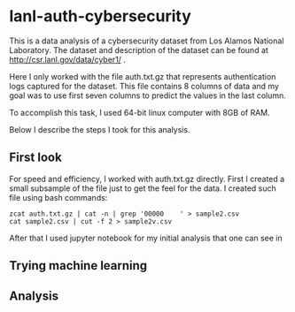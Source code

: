 # lanl-auth-cybersecurity

This is a data analysis of  a cybersecurity dataset from Los Alamos National Laboratory. The dataset and description of the dataset can be found at http://csr.lanl.gov/data/cyber1/ . 

Here I only worked with the file auth.txt.gz that represents authentication logs captured for the dataset. This file contains 8 columns of data and my goal was to use first seven columns to predict the values in the last column.

To accomplish this task, I used 64-bit linux computer with 8GB of RAM. 

Below I describe the steps I took for this analysis.

## First look

For speed and efficiency, I worked with auth.txt.gz directly. First I created a small subsample of the file just to get the feel for the data.
I created such file using bash commands:
```
zcat auth.txt.gz | cat -n | grep '00000    ' > sample2.csv
cat sample2.csv | cut -f 2 > sample2v.csv
```
After that I used jupyter notebook for my initial analysis that one can see in


## Trying machine learning

## Analysis